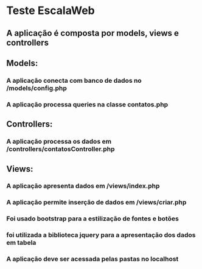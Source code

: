 # Teste EscalaWeb

## A aplicação é composta por models, views e controllers

## Models:
### A aplicação conecta com banco de dados no /models/config.php 
### A aplicação processa queries na classe contatos.php

## Controllers:
### A aplicação processa os dados em /controllers/contatosController.php

## Views:
### A aplicação apresenta dados em /views/index.php
### A aplicação permite inserção de dados em /views/criar.php
### Foi usado bootstrap para a estilização de fontes e botões
### foi utilizada a biblioteca jquery para a apresentação dos dados em tabela

### A aplicação deve ser acessada pelas pastas no localhost


